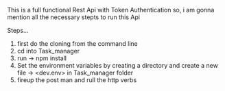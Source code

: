 This is a full functional Rest Api with Token Authentication
so, i am gonna mention all the necessary stepts to run this Api

Steps...
1. first do the cloning from the command line
2. cd into Task_manager
3. run -> npm install
4. Set the environment variables by creating a directory <config> and create a new file -> <dev.env> in Task_manager folder
5. fireup the post man and rull the http verbs
